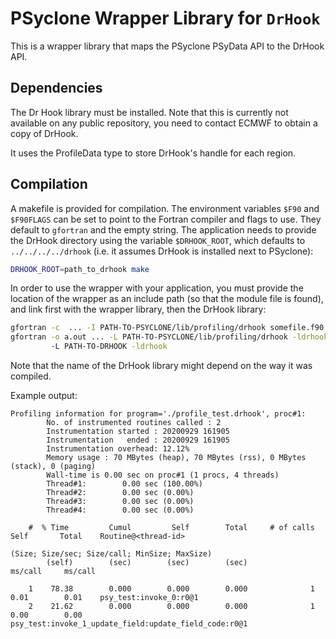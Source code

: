 # PSyclone Wrapper Library for `DrHook`

This is a wrapper library that maps the PSyclone PSyData API
to the DrHook API.


## Dependencies

The Dr Hook library  must be installed. Note that this is currently
not available on any public repository, you need to contact ECMWF to
obtain a copy of DrHook.

It uses the ProfileData type to store DrHook's handle for each region.

## Compilation
A makefile is provided for compilation. The environment variables
``$F90`` and ``$F90FLAGS`` can be set to point to the Fortran compiler
and flags to use. They default to ``gfortran`` and the empty string.
The application needs to provide the DrHook directory using the variable
``$DRHOOK_ROOT``, which defaults to ``../../../../drhook`` (i.e.
it assumes DrHook is installed next to PSyclone):

```sh
DRHOOK_ROOT=path_to_drhook make
```

In order to use the wrapper with your application, you must provide the
location of the wrapper as an include path (so that the module file is found),
and link first with the wrapper library, then the DrHook library:

```sh
gfortran -c  ... -I PATH-TO-PSYCLONE/lib/profiling/drhook somefile.f90
gfortran -o a.out ... -L PATH-TO-PSYCLONE/lib/profiling/drhook -ldrhook_psy
         -L PATH-TO-DRHOOK -ldrhook
```
Note that the name of the DrHook library might depend on the way it was compiled.


Example output:

```
Profiling information for program='./profile_test.drhook', proc#1:
        No. of instrumented routines called : 2
        Instrumentation started : 20200929 161905
        Instrumentation   ended : 20200929 161905
        Instrumentation overhead: 12.12%
        Memory usage : 70 MBytes (heap), 70 MBytes (rss), 0 MBytes (stack), 0 (paging)
        Wall-time is 0.00 sec on proc#1 (1 procs, 4 threads)
        Thread#1:        0.00 sec (100.00%)
        Thread#2:        0.00 sec (0.00%)
        Thread#3:        0.00 sec (0.00%)
        Thread#4:        0.00 sec (0.00%)

    #  % Time         Cumul         Self        Total     # of calls        Self       Total    Routine@<thread-id>
                                                                             (Size; Size/sec; Size/call; MinSize; MaxSize)
        (self)        (sec)        (sec)        (sec)                    ms/call     ms/call

    1    78.38        0.000        0.000        0.000              1        0.01        0.01    psy_test:invoke_0:r0@1
    2    21.62        0.000        0.000        0.000              1        0.00        0.00    psy_test:invoke_1_update_field:update_field_code:r0@1

```
